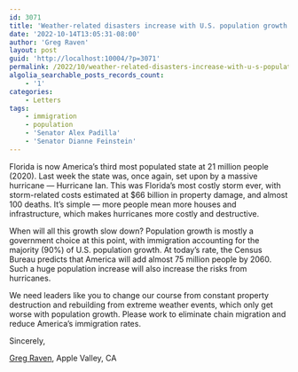 ```yaml
---
id: 3071
title: 'Weather-related disasters increase with U.S. population growth'
date: '2022-10-14T13:05:31-08:00'
author: 'Greg Raven'
layout: post
guid: 'http://localhost:10004/?p=3071'
permalink: /2022/10/weather-related-disasters-increase-with-u-s-population-growth/
algolia_searchable_posts_records_count:
    - '1'
categories:
    - Letters
tags:
    - immigration
    - population
    - 'Senator Alex Padilla'
    - 'Senator Dianne Feinstein'
---
```


Florida is now America’s third most populated state at 21 million people (2020). Last week the state was, once again, set upon by a massive hurricane — Hurricane Ian. This was Florida’s most costly storm ever, with storm-related costs estimated at $66 billion in property damage, and almost 100 deaths. It’s simple — more people mean more houses and infrastructure, which makes hurricanes more costly and destructive.

When will all this growth slow down? Population growth is mostly a government choice at this point, with immigration accounting for the majority (90%) of U.S. population growth. At today’s rate, the Census Bureau predicts that America will add almost 75 million people by 2060. Such a huge population increase will also increase the risks from hurricanes.

We need leaders like you to change our course from constant property destruction and rebuilding from extreme weather events, which only get worse with population growth. Please work to eliminate chain migration and reduce America’s immigration rates.

Sincerely,

[Greg Raven](https://www.gregraven.org/), Apple Valley, CA